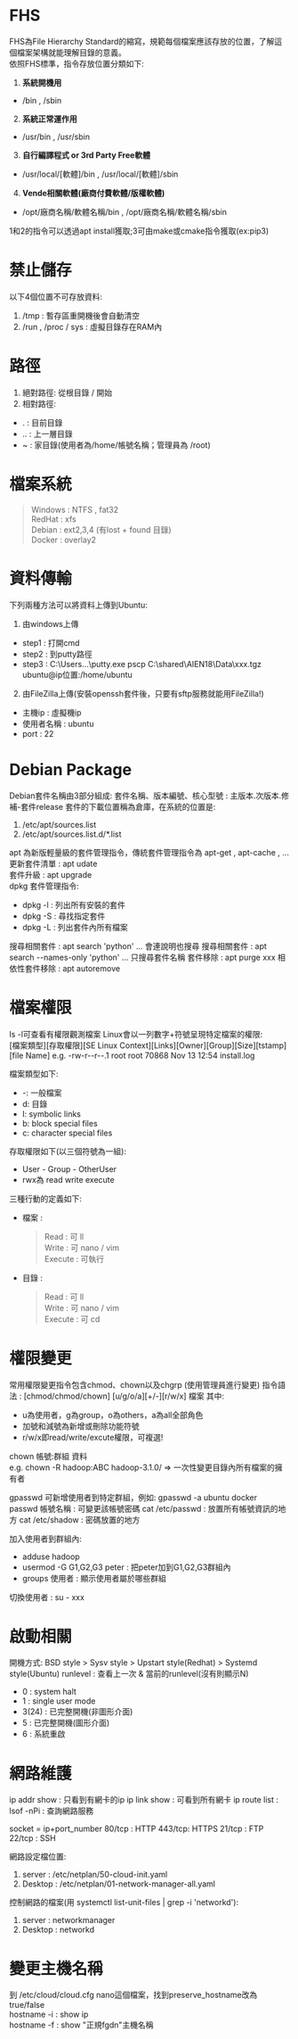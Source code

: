 # FHS
FHS為File Hierarchy Standard的縮寫，規範每個檔案應該存放的位置，了解這個檔案架構就能理解目錄的意義。  
依照FHS標準，指令存放位置分類如下:
1. **系統開機用**
  - /bin , /sbin
2. **系統正常運作用**
  - /usr/bin , /usr/sbin
3. **自行編譯程式 or 3rd Party Free軟體**
  - /usr/local/[軟體]/bin , /usr/local/[軟體]/sbin 
4. **Vende相關軟體(廠商付費軟體/版權軟體)**
  - /opt/廠商名稱/軟體名稱/bin ,  /opt/廠商名稱/軟體名稱/sbin

1和2的指令可以透過apt install獲取;3可由make或cmake指令獲取(ex:pip3)

# 禁止儲存
以下4個位置不可存放資料:
1. /tmp : 暫存區重開機後會自動清空
2. /run , /proc / sys : 虛擬目錄存在RAM內

# 路徑
1. 絕對路徑: 從根目錄 / 開始
2. 相對路徑: 
  - . : 目前目錄
  - .. : 上一層目錄
  - ~ : 家目錄(使用者為/home/帳號名稱；管理員為 /root)

# 檔案系統
> Windows :  NTFS , fat32  
> RedHat : xfs  
> Debian : ext2,3,4 (有lost + found 目錄)  
> Docker : overlay2  

# 資料傳輸
下列兩種方法可以將資料上傳到Ubuntu:
1. 由windows上傳
  - step1 : 打開cmd
  - step2 : 到putty路徑
  - step3 : C:\Users\...\putty.exe pscp C:\shared\AIEN18\Data\xxx.tgz ubuntu@ip位置:/home/ubuntu
2. 由FileZilla上傳(安裝openssh套件後，只要有sftp服務就能用FileZilla!)
  - 主機ip : 虛擬機ip
  - 使用者名稱 : ubuntu
  - port : 22

# Debian Package
Debian套件名稱由3部分組成: 套件名稱、版本編號、核心型號 : 主版本.次版本.修補-套件release
套件的下載位置稱為倉庫，在系統的位置是:  
1. /etc/apt/sources.list
2. /etc/apt/sources.list.d/*.list

apt 為新版輕量級的套件管理指令，傳統套件管理指令為 apt-get , apt-cache , ...   
更新套件清單 : apt udate  
套件升級 : apt upgrade  
dpkg 套件管理指令:
  - dpkg -l : 列出所有安裝的套件
  - dpkg -S : 尋找指定套件
  - dpkg -L : 列出套件內所有檔案

搜尋相關套件 : apt search 'python' ... 會連說明也搜尋
搜尋相關套件 : apt search --names-only 'python' ... 只搜尋套件名稱
套件移除 : apt purge xxx 
相依性套件移除 : apt autoremove

# 檔案權限
ls -l可查看有權限觀測檔案
Linux會以一列數字+符號呈現特定檔案的權限:  
[檔案類型][存取權限][SE Linux Context][Links][Owner][Group][Size][tstamp][file Name]
e.g. -rw-r--r--.1 root root 70868 Nov 13 12:54 install.log

檔案類型如下:
  - -: 一般檔案
  - d: 目錄
  - l: symbolic links
  - b: block special files 
  - c: character special files

存取權限如下(以三個符號為一組):
  - User - Group - OtherUser
  - rwx為 read write execute

三種行動的定義如下:
  - 檔案 :
    > Read : 可 ll  
    > Write : 可 nano / vim  
    > Execute : 可執行  
  - 目錄 :
    > Read : 可 ll  
    > Write : 可 nano / vim  
    > Execute : 可 cd  
 

# 權限變更
常用權限變更指令包含chmod、chown以及chgrp (使用管理員進行變更)
指令語法 : [chmod/chmod/chown] [u/g/o/a][+/-][r/w/x] 檔案
其中:
  - u為使用者，g為group，o為others，a為all全部角色
  - 加號和減號為新增或刪除功能符號
  - r/w/x即read/write/excute權限，可複選!

chown 帳號:群組 資料  
e.g. chown -R  hadoop:ABC hadoop-3.1.0/  => 一次性變更目錄內所有檔案的擁有者  

gpasswd 可新增使用者到特定群組，例如: gpasswd -a ubuntu docker  
passwd 帳號名稱 : 可變更該帳號密碼
cat /etc/passwd : 放置所有帳號資訊的地方
cat /etc/shadow : 密碼放置的地方

加入使用者到群組內: 
  - adduse hadoop
  - usermod -G G1,G2,G3 peter : 把peter加到G1,G2,G3群組內
  - groups 使用者 : 顯示使用者屬於哪些群組

切換使用者 : su - xxx

# 啟動相關
開機方式: BSD style > Sysv style > Upstart style(Redhat) > Systemd style(Ubuntu)
runlevel : 查看上一次 & 當前的runlevel(沒有則顯示N)
  - 0 : system halt
  - 1 : single user mode
  - 3(24) : 已完整開機(非圖形介面)
  - 5 : 已完整開機(圖形介面)
  - 6 : 系統重啟

# 網路維護
ip addr show : 只看到有網卡的ip
ip link show : 可看到所有網卡
ip route list :
lsof -nPi : 查詢網路服務

socket = ip+port_number
80/tcp : HTTP
443/tcp: HTTPS
21/tcp : FTP
22/tcp : SSH

網路設定檔位置:
1. server : /etc/netplan/50-cloud-init.yaml
2. Desktop : /etc/netplan/01-network-manager-all.yaml

控制網路的檔案(用 systemctl list-unit-files | grep -i 'networkd'):
1. server : networkmanager
2. Desktop : networkd

# 變更主機名稱
到 /etc/cloud/cloud.cfg nano這個檔案，找到preserve_hostname改為 true/false  
hostname -i : show ip  
hostname -f : show "正規fgdn"主機名稱  
